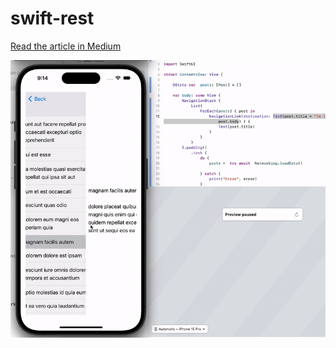 # swift-rest

[Read the article in Medium](https://medium.com/@jakir/making-network-call-using-async-parsing-json-data-e4a840a6ce8a)

![Preview](api-call.gif)

